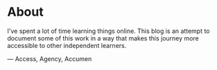 # About

I've spent a lot of time learning things online. This blog is an attempt to document some of this work in a way that makes this journey more accessible to other independent learners.

&mdash; Access, Agency, Accumen
